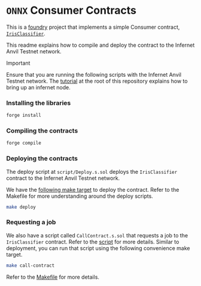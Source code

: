 # `ONNX` Consumer Contracts

This is a [foundry](https://book.getfoundry.sh/) project that implements a simple Consumer
contract, [`IrisClassifier`](./src/IrisClassifier.sol).

This readme explains how to compile and deploy the contract to the Infernet Anvil Testnet network.

> [!IMPORTANT]
> Ensure that you are running the following scripts with the Infernet Anvil Testnet network.
> The [tutorial](../../hello-world/hello-world.md) at the root of this repository explains how to
> bring up an infernet node.

### Installing the libraries

```bash
forge install
```

### Compiling the contracts

```bash
forge compile
```

### Deploying the contracts
The deploy script at `script/Deploy.s.sol` deploys the `IrisClassifier` contract to the Infernet Anvil Testnet network.

We have the [following make target](./Makefile#L9) to deploy the contract. Refer to the Makefile
for more understanding around the deploy scripts.
```bash
make deploy
```

### Requesting a job
We also have a script called `CallContract.s.sol` that requests a job to the `IrisClassifier` contract.
Refer to the [script](./script/CallContract.s.sol) for more details. Similar to deployment,
you can run that script using the following convenience make target.
```bash
make call-contract
```
Refer to the [Makefile](./Makefile#L14) for more details.
